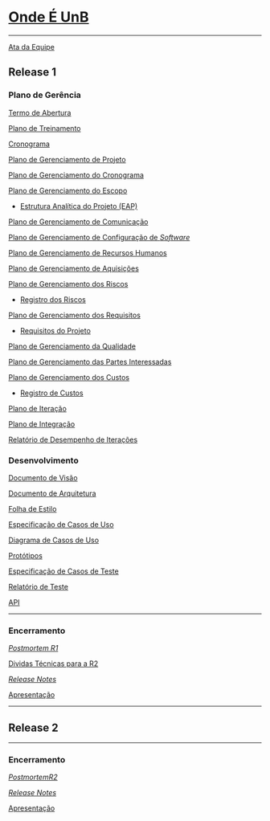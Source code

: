 # [Onde É UnB](https://github.com/fga-gpp-mds/mds-gpp-g2/wiki)
***

[Ata da Equipe](https://github.com/fga-gpp-mds/mds-gpp-g2/wiki/Ata-da-Equipe)

## Release 1

### Plano de Gerência

[Termo de Abertura](https://github.com/fga-gpp-mds/mds-gpp-g2/wiki/Termo-de-Abertura)

[Plano de Treinamento](https://github.com/fga-gpp-mds/mds-gpp-g2/wiki/Plano-de-Treinamento)

[Cronograma](https://github.com/fga-gpp-mds/2017.1-LocalizacaoDarcy/wiki/Cronograma)

[Plano de Gerenciamento de Projeto](https://github.com/fga-gpp-mds/mds-gpp-g2/wiki/Plano-de-Gerenciamento-de-Projeto)

[Plano de Gerenciamento do Cronograma](https://github.com/fga-gpp-mds/2017.1-LocalizacaoDarcy/wiki/Plano-de-gerenciamento-do-cronograma)

[Plano de Gerenciamento do Escopo](https://github.com/fga-gpp-mds/2017.1-LocalizacaoDarcy/wiki/Plano-de-gerenciamento-do-escopo)

   * [Estrutura Analítica do Projeto (EAP)](https://github.com/fga-gpp-mds/2017.1-LocalizacaoDarcy/wiki/Estrutura-Analitica-do-Projeto)

[Plano de Gerenciamento de Comunicação](https://github.com/fga-gpp-mds/2017.1-LocalizacaoDarcy/wiki/Plano-de-Gerenciamento-de-Comunica%C3%A7%C3%A3o)

[Plano de Gerenciamento de Configuração de *Software*](https://github.com/fga-gpp-mds/2017.1-LocalizacaoDarcy/wiki/Plano-de-Gerenciamento-de-Configura%C3%A7%C3%A3o-de-Software)

[Plano de Gerenciamento de Recursos Humanos](https://github.com/fga-gpp-mds/2017.1-LocalizacaoDarcy/wiki/Plano-de-Gerenciamento-de-Recursos-Humanos)

[Plano de Gerenciamento de Aquisições](https://github.com/fga-gpp-mds/2017.1-LocalizacaoDarcy/wiki/Plano-de-Gerenciamento-de-Aquisi%C3%A7%C3%B5es)

[Plano de Gerenciamento dos Riscos](https://github.com/fga-gpp-mds/2017.1-LocalizacaoDarcy/wiki/Plano-de-Gerenciamento-dos-Riscos)

   * [Registro dos Riscos](https://github.com/fga-gpp-mds/2017.1-LocalizacaoDarcy/wiki/Registro-dos-Riscos)

[Plano de Gerenciamento dos Requisitos](https://github.com/fga-gpp-mds/2017.1-LocalizacaoDarcy/wiki/Plano-de-Gerenciamento-dos-Requisitos)

   * [Requisitos do Projeto](https://github.com/fga-gpp-mds/2017.1-LocalizacaoDarcy/wiki/Requisitos-do-Projeto)

[Plano de Gerenciamento da Qualidade](https://github.com/fga-gpp-mds/2017.1-LocalizacaoDarcy/wiki/Plano-de-Gerenciamento-de-Qualidade)

[Plano de Gerenciamento das Partes Interessadas](https://github.com/fga-gpp-mds/2017.1-LocalizacaoDarcy/wiki/Plano-de-Gerenciamento-das-Partes-Interessadas)

[Plano de Gerenciamento dos Custos](https://github.com/fga-gpp-mds/2017.1-LocalizacaoDarcy/wiki/Plano-de-Gerenciamento-de-Custos)

   * [Registro de Custos]()

[Plano de Iteração](https://github.com/fga-gpp-mds/2017.1-OndeE-UnB/wiki/Plano-de-Itera%C3%A7%C3%A3o)

[Plano de Integração](https://github.com/fga-gpp-mds/2017.1-OndeE-UnB/wiki/Plano-de-Integracao)

[Relatório de Desempenho de Iterações](https://github.com/fga-gpp-mds/2017.1-OndeE-UnB/wiki/Relatorio-de-Desempenho-de-Iterações)

### Desenvolvimento
[Documento de Visão](https://github.com/fga-gpp-mds/mds-gpp-g2/wiki/Documento--de-Visão)

[Documento de Arquitetura](https://github.com/fga-gpp-mds/mds-gpp-g2/wiki/Documento-de-Arquitetura)

[Folha de Estilo](https://github.com/fga-gpp-mds/2017.1-OndeE-UnB/wiki/Folha-de-Estilo)

[Especificação de Casos de Uso](https://github.com/fga-gpp-mds/2017.1-OndeE-UnB/wiki/Especifica%C3%A7%C3%A3o-de-Casos-de-Uso)

[Diagrama de Casos de Uso](https://github.com/fga-gpp-mds/2017.1-OndeE-UnB/wiki/Diagrama-de-Casos-de-Uso)

[Protótipos](https://github.com/fga-gpp-mds/2017.1-OndeE-UnB/wiki/Protótipos)

[Especificação de Casos de Teste](https://github.com/fga-gpp-mds/2017.1-OndeE-UnB/wiki/Especifica%C3%A7%C3%A3o-de-Casos-de-Teste)

[Relatório de Teste]()

[API]()

***
### Encerramento

[_Postmortem R1_](https://github.com/fga-gpp-mds/2017.1-OndeE-UnB/wiki/Postmortem-R1)

[Dividas Técnicas para a R2](https://github.com/fga-gpp-mds/2017.1-OndeE-UnB/wiki/Dividas-T%C3%A9cnicas-para-a-R2)

[_Release Notes_]()

[Apresentação]()


***
## Release 2


***
### Encerramento
 
[_PostmortemR2_](https://github.com/fga-gpp-mds/2017.1-OndeE-UnB/wiki/Postmortem)

[_Release Notes_]()

[Apresentação]()